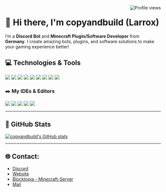 <img src="https://komarev.com/ghpvc/?username=copyandbuild&label=Profile%20views&color=0e75b6&style=for-the-badge" alt="Profile views" align="right" />

# 👋 Hi there, I'm **copyandbuild** (Larrox)

I’m a **Discord Bot** and **Minecraft Plugin/Software Developer** from **Germany**. I create amazing bots, plugins, and software solutions to make your gaming experience better!

## 💻 Technologies & Tools
[![](https://skillicons.dev/icons?i=py)](https://python.org/ "Python")
[![](https://skillicons.dev/icons?i=html)](## "HTML")
[![](https://skillicons.dev/icons?i=css)](## "CSS")
[![](https://skillicons.dev/icons?i=js)](## "JavaScript")
[![](https://skillicons.dev/icons?i=java)](## "Java")
[![](https://skillicons.dev/icons?i=kotlin)](## "Kotlin")
[![](https://skillicons.dev/icons?i=git)](https://git-scm.com/ "Git")
[![](https://skillicons.dev/icons?i=sqlite)](https://sqlite.org/ "SQLite")
[![](https://skillicons.dev/icons?i=discordbots)](https://discord.dev/)

### ✒️ My IDEs & Editors
[![](https://skillicons.dev/icons?i=idea)](https://jetbrains.com/idea/ "IntellJ IDEA")
[![](https://skillicons.dev/icons?i=rider)](https://jetbrains.com/rider/ "Rider")
[![](https://skillicons.dev/icons?i=pycharm)](https://jetbrains.com/pycharm/ "PyCharm")
[![](https://skillicons.dev/icons?i=webstorm)](https://jetbrains.com/webstorm/ "WebStorm")
[![](https://skillicons.dev/icons?i=vim)](https://vim.org)

---

## 🚀 GitHub Stats

[![copyandbuild's GitHub stats](https://github-readme-stats.vercel.app/api?username=copyandbuild&theme=react&count_private=true&show_icons=true&hide=contribs)](https://github.com/copyandbuild)

---

## 🌐 Contact:

- [Discord](https://discord.com/users/1143510845368832111)
- [Website](https://larrox.dev/)
- [Blocktopia - Minecraft-Server](https://blocktopiamc.de/)
- [Mail](mailto:dev@larrox.xyz?subject=[GitHub]%20Hello%World)
